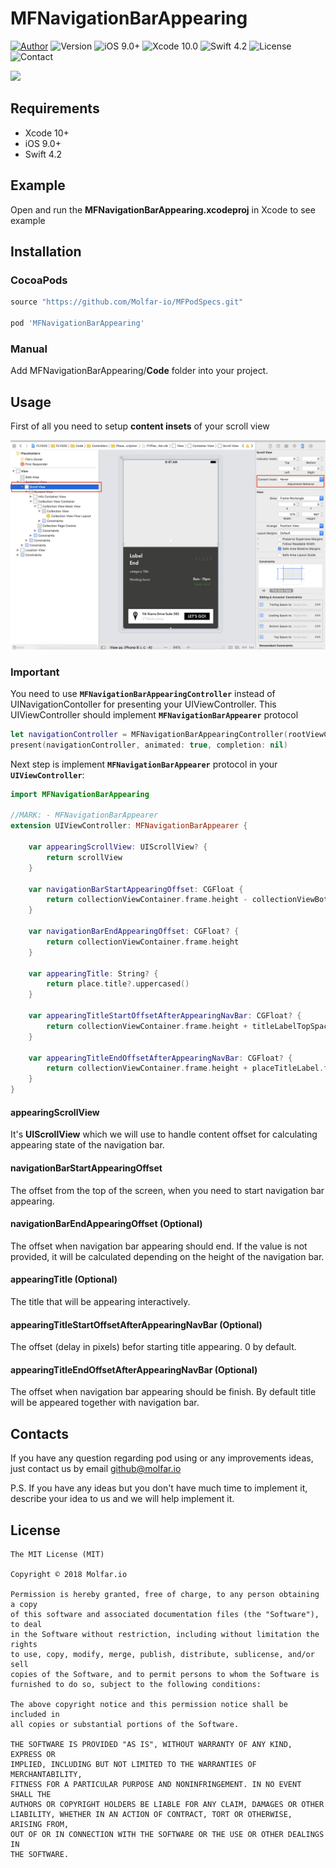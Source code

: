 # MFNavigationBarAppearing
[![Author](https://img.shields.io/badge/author-molfar.io-orange.svg)](https://www.molfar.io)
![Version](https://img.shields.io/badge/version-1.0.7-blue.svg)
![iOS 9.0+](https://img.shields.io/badge/iOS-9.0%2B-blue.svg)
![Xcode 10.0](https://img.shields.io/badge/Xcode-10.0-blue.svg)
![Swift 4.2](https://img.shields.io/badge/Swift-4.2-blue.svg)
![License](https://img.shields.io/badge/license-MIT-black.svg)
![Contact](https://img.shields.io/badge/contact-github%40molfar.io-orange.svg)

![](https://github.com/Molfar-io/MFNavigationBarAppearing/blob/master/example_300.gif)

## Requirements
* Xcode 10+
* iOS 9.0+
* Swift 4.2

## Example

Open and run the **MFNavigationBarAppearing.xcodeproj** in Xcode to see example

## Installation

### CocoaPods

``` ruby
source "https://github.com/Molfar-io/MFPodSpecs.git"

pod 'MFNavigationBarAppearing'
```

### Manual

Add MFNavigationBarAppearing/**Code** folder into your project.

## Usage

First of all you need to setup **content insets** of your scroll view 

![Content insets](https://github.com/Molfar-io/MFNavigationBarAppearing/blob/master/content_insets.png)

### Important 
You need to use **`MFNavigationBarAppearingController`** instead of UINavigationContoller for presenting your UIViewController. This UIViewController should implement **`MFNavigationBarAppearer`** protocol

```swift
let navigationController = MFNavigationBarAppearingController(rootViewController: UIViewController<MFNavigationBarAppearer>())
present(navigationController, animated: true, completion: nil)
```

Next step is implement **`MFNavigationBarAppearer`** protocol in your **`UIViewController`**:

```swift
import MFNavigationBarAppearing

//MARK: - MFNavigationBarAppearer
extension UIViewController: MFNavigationBarAppearer {
    
    var appearingScrollView: UIScrollView? {
        return scrollView
    }

    var navigationBarStartAppearingOffset: CGFloat {
        return collectionViewContainer.frame.height - collectionViewBottomSpacing
    }
    
    var navigationBarEndAppearingOffset: CGFloat? {
        return collectionViewContainer.frame.height
    }
    
    var appearingTitle: String? {
        return place.title?.uppercased()
    }
    
    var appearingTitleStartOffsetAfterAppearingNavBar: CGFloat? {
        return collectionViewContainer.frame.height + titleLabelTopSpacing
    }
    
    var appearingTitleEndOffsetAfterAppearingNavBar: CGFloat? {
        return collectionViewContainer.frame.height + placeTitleLabel.frame.height
    }
}
```

#### appearingScrollView
It's **UIScrollView** which we will use to handle content offset for calculating appearing state of the navigation bar.

#### navigationBarStartAppearingOffset
The offset from the top of the screen, when you need to start navigation bar appearing.

#### navigationBarEndAppearingOffset (Optional)
The offset when navigation bar appearing should end. If the value is not provided, it will be calculated depending on the height of the navigation bar.

#### appearingTitle (Optional)
The title that will be appearing interactively.

#### appearingTitleStartOffsetAfterAppearingNavBar (Optional)
The offset (delay in pixels) befor starting title appearing. 0 by default.

#### appearingTitleEndOffsetAfterAppearingNavBar (Optional)
The offset when navigation bar appearing should be finish. By default title will be appeared together with navigation bar.


## Contacts
If you have any question regarding pod using or any improvements ideas, just contact us by email github@molfar.io

P.S. If you have any ideas but you don't have much time to implement it, describe your idea to us and we will help implement it.

## License

	The MIT License (MIT)

	Copyright © 2018 Molfar.io

	Permission is hereby granted, free of charge, to any person obtaining a copy
	of this software and associated documentation files (the "Software"), to deal
	in the Software without restriction, including without limitation the rights
	to use, copy, modify, merge, publish, distribute, sublicense, and/or sell
	copies of the Software, and to permit persons to whom the Software is
	furnished to do so, subject to the following conditions:
	
	The above copyright notice and this permission notice shall be included in
	all copies or substantial portions of the Software.
	
	THE SOFTWARE IS PROVIDED "AS IS", WITHOUT WARRANTY OF ANY KIND, EXPRESS OR
	IMPLIED, INCLUDING BUT NOT LIMITED TO THE WARRANTIES OF MERCHANTABILITY,
	FITNESS FOR A PARTICULAR PURPOSE AND NONINFRINGEMENT. IN NO EVENT SHALL THE
	AUTHORS OR COPYRIGHT HOLDERS BE LIABLE FOR ANY CLAIM, DAMAGES OR OTHER
	LIABILITY, WHETHER IN AN ACTION OF CONTRACT, TORT OR OTHERWISE, ARISING FROM,
	OUT OF OR IN CONNECTION WITH THE SOFTWARE OR THE USE OR OTHER DEALINGS IN
	THE SOFTWARE.

